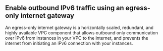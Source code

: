 ## Enable outbound IPv6 traffic using an egress-only internet gateway

An egress-only internet gateway is a horizontally scaled, redundant, and highly available VPC component that allows outbound only communication over IPv6 from instances in your VPC to the internet, and prevents the internet from initiating an IPv6 connection with your instances.